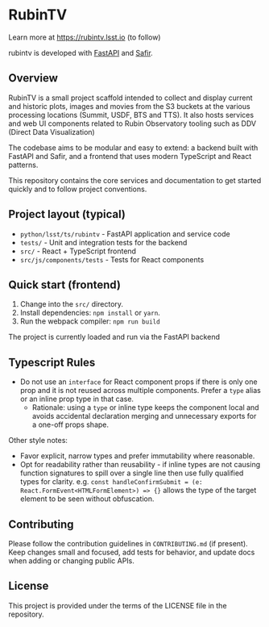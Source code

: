 # RubinTV

Learn more at https://rubintv.lsst.io (to follow)

rubintv is developed with [FastAPI](https://fastapi.tiangolo.com) and [Safir](https://safir.lsst.io).

## Overview

RubinTV is a small project scaffold intended to collect and display current and historic plots, images and movies from the S3 buckets at the various processing locations (Summit, USDF, BTS and TTS).
It also hosts services and web UI components related to Rubin Observatory tooling such as DDV (Direct Data Visualization)

The codebase aims to be modular and easy to extend: a backend built with FastAPI and Safir, and a frontend that uses modern TypeScript and React patterns.

This repository contains the core services and documentation to get started quickly and to follow project conventions.

## Project layout (typical)

- `python/lsst/ts/rubintv` - FastAPI application and service code
- `tests/` - Unit and integration tests for the backend
- `src/` - React + TypeScript frontend
- `src/js/components/tests` - Tests for React components

## Quick start (frontend)

1. Change into the `src/` directory.
2. Install dependencies: `npm install` or `yarn`.
3. Run the webpack compiler: `npm run build`

The project is currently loaded and run via the FastAPI backend

## Typescript Rules

- Do not use an `interface` for React component props if there is only one prop and it is not reused across multiple components. Prefer a `type` alias or an inline prop type in that case.
  - Rationale: using a `type` or inline type keeps the component local and avoids accidental declaration merging and unnecessary exports for a one-off props shape.

Other style notes:

- Favor explicit, narrow types and prefer immutability where reasonable.
- Opt for readability rather than reusability - if inline types are not causing function signatures to spill over a single line then use fully qualified types for clarity.
  e.g. `const handleConfirmSubmit = (e: React.FormEvent<HTMLFormElement>) => {}` allows the type of the target element to be seen without obfuscation.

## Contributing

Please follow the contribution guidelines in `CONTRIBUTING.md` (if present). Keep changes small and focused, add tests for behavior, and update docs when adding or changing public APIs.

## License

This project is provided under the terms of the LICENSE file in the repository.
